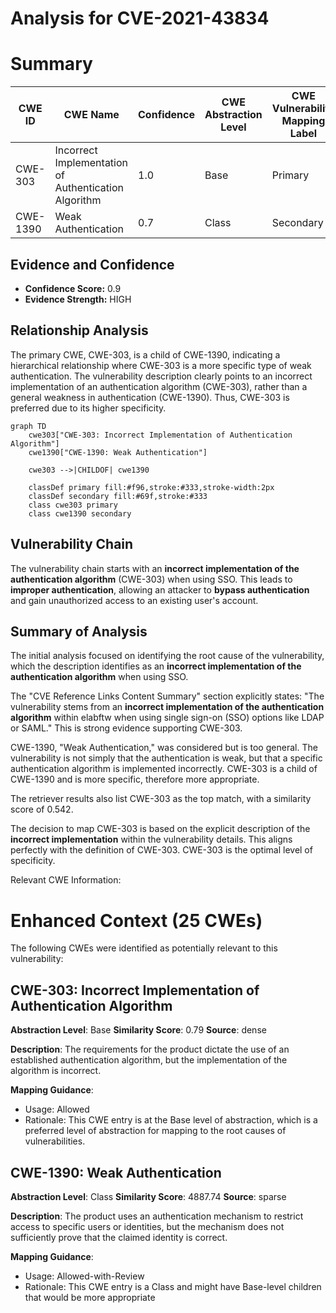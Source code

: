 # Analysis for CVE-2021-43834

# Summary
| CWE ID | CWE Name | Confidence | CWE Abstraction Level | CWE Vulnerability Mapping Label | CWE-Vulnerability Mapping Notes |
|---|---|---|---|---|---|
| CWE-303 | Incorrect Implementation of Authentication Algorithm | 1.0 | Base | Primary | Allowed |
| CWE-1390 | Weak Authentication | 0.7 | Class | Secondary | Allowed-with-Review |

## Evidence and Confidence

*   **Confidence Score:** 0.9
*   **Evidence Strength:** HIGH

## Relationship Analysis
The primary CWE, CWE-303, is a child of CWE-1390, indicating a hierarchical relationship where CWE-303 is a more specific type of weak authentication. The vulnerability description clearly points to an incorrect implementation of an authentication algorithm (CWE-303), rather than a general weakness in authentication (CWE-1390). Thus, CWE-303 is preferred due to its higher specificity.

```mermaid
graph TD
    cwe303["CWE-303: Incorrect Implementation of Authentication Algorithm"]
    cwe1390["CWE-1390: Weak Authentication"]

    cwe303 -->|CHILDOF| cwe1390

    classDef primary fill:#f96,stroke:#333,stroke-width:2px
    classDef secondary fill:#69f,stroke:#333
    class cwe303 primary
    class cwe1390 secondary
```

## Vulnerability Chain
The vulnerability chain starts with an **incorrect implementation of the authentication algorithm** (CWE-303) when using SSO. This leads to **improper authentication**, allowing an attacker to **bypass authentication** and gain unauthorized access to an existing user's account.

## Summary of Analysis
The initial analysis focused on identifying the root cause of the vulnerability, which the description identifies as an **incorrect implementation of the authentication algorithm** when using SSO.

The "CVE Reference Links Content Summary" section explicitly states: "The vulnerability stems from an **incorrect implementation of the authentication algorithm** within elabftw when using single sign-on (SSO) options like LDAP or SAML." This is strong evidence supporting CWE-303.

CWE-1390, "Weak Authentication," was considered but is too general. The vulnerability is not simply that the authentication is weak, but that a specific authentication algorithm is implemented incorrectly. CWE-303 is a child of CWE-1390 and is more specific, therefore more appropriate.

The retriever results also list CWE-303 as the top match, with a similarity score of 0.542.

The decision to map CWE-303 is based on the explicit description of the **incorrect implementation** within the vulnerability details. This aligns perfectly with the definition of CWE-303. CWE-303 is the optimal level of specificity.

Relevant CWE Information:

# Enhanced Context (25 CWEs)
The following CWEs were identified as potentially relevant to this vulnerability:

## CWE-303: Incorrect Implementation of Authentication Algorithm
**Abstraction Level**: Base
**Similarity Score**: 0.79
**Source**: dense

**Description**:
The requirements for the product dictate the use of an established authentication algorithm, but the implementation of the algorithm is incorrect.

**Mapping Guidance**:
- Usage: Allowed
- Rationale: This CWE entry is at the Base level of abstraction, which is a preferred level of abstraction for mapping to the root causes of vulnerabilities.

## CWE-1390: Weak Authentication
**Abstraction Level**: Class
**Similarity Score**: 4887.74
**Source**: sparse

**Description**:
The product uses an authentication mechanism to restrict access to specific users or identities, but the mechanism does not sufficiently prove that the claimed identity is correct.

**Mapping Guidance**:
- Usage: Allowed-with-Review
- Rationale: This CWE entry is a Class and might have Base-level children that would be more appropriate